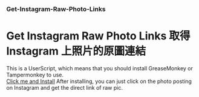 ### Get-Instagram-Raw-Photo-Links
# Get Instagram Raw Photo Links 取得 Instagram 上照片的原圖連結  
This is a UserScript, which means that you should install GreaseMonkey or Tampermonkey to use.  
[Click me and Install](https://cnhv.co/aw1p8  "")
After installing, you can just click on the photo posting on Instagram and get the direct link of raw pic.
